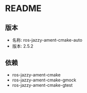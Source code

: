 # README

## 版本

- 名称: ros-jazzy-ament-cmake-auto
- 版本: 2.5.2

## 依赖

- ros-jazzy-ament-cmake
- ros-jazzy-ament-cmake-gmock
- ros-jazzy-ament-cmake-gtest

